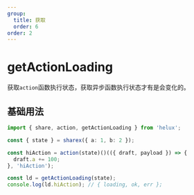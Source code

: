 ```yaml
---
group:
  title: 获取
  order: 6
order: 2
---
```


# getActionLoading

获取`action`函数执行状态，获取异步函数执行状态才有是会变化的。

## 基础用法

```ts
import { share, action, getActionLoading } from 'helux';

const { state } = sharex({ a: 1, b: 2 });

const hiAction = action(state)()(({ draft, payload }) => {
  draft.a += 100;
}, 'hiAction');

const ld = getActionLoading(state);
console.log(ld.hiAction); // { loading, ok, err };
```
